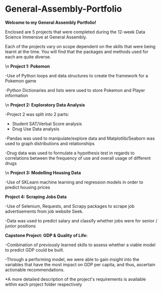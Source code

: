 # General-Assembly-Portfolio
**Welcome to my General Assembly Portfolio!**

Enclosed are 5 projects that were completed during the 12-week Data Science Immersive at General Assembly.

Each of the projects vary on scope dependent on the skills that were being learnt at the time.  You will find that the packages and methods used for each are quite diverse.

\n
**Project 1: Pokemon**

-Use of Python loops and data structures to create the framework for a Pokemon game

-Python Dictionaries and lists were used to store Pokemon and Player information


\n
**Project 2: Exploratory Data Analysis**

-Project 2 was split into 2 parts: 
* Student SAT/Verbal Score analysis
* Drug Use Data analysis

-Pandas was used to manipulate/explore data and Matplotlib/Seaborn was used to graph distributions and relationships

-Drug data was used to formulate a hypothesis test in regards to correlations between the frequency of use and overall usage of different drugs


\n
**Project 3: Modelling Housing Data**

-Use of SKLearn machine learning and regression models in order to predict housing prices



**Project 4: Scraping Jobs Data**

-Use of Selenium, Requests, and Scrapy packages to scrape job advertisements from job website Seek. 

-Data was used to predict salary and classify whether jobs were for senior / junior positions



**Capstone Project: GDP & Quality of Life:**

-Combination of previously learned skills to assess whether a viable model to predict GDP could be built. 

-Through a performing model, we were able to gain insight into the variables that have the most impact on GDP per capita, and thus, ascertain actionable recommendations.

*A more detailed description of the project's requirements is available within each project folder respectively
